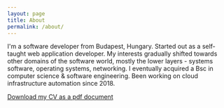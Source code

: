 ```yaml
---
layout: page
title: About
permalink: /about/
---
```


I'm a software developer from Budapest, Hungary.
Started out as a self-taught web application developer.
My interests gradually shifted towards other domains of the software world,
mostly the lower layers - systems software, operating systems, networking.
I eventually acquired a Bsc in computer science & software engineering.
Been working on cloud infrastructure automation since 2018.

[Download my CV as a pdf document][cv-link]

[cv-link]: https://github.com/whage/whage.github.io/raw/master/media/andras_sallai_cv_2022_08.pdf
